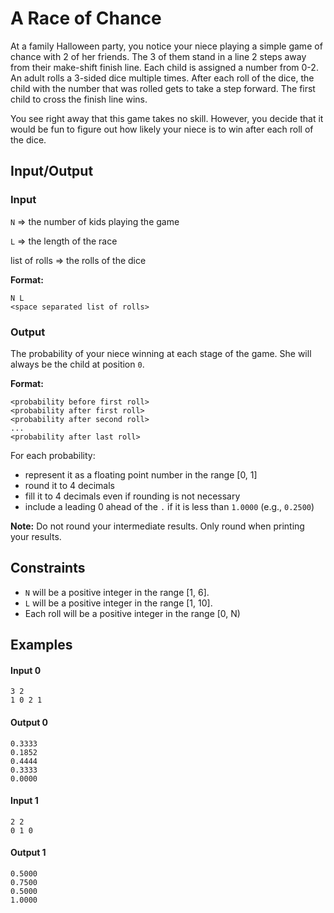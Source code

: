 # A Race of Chance
At a family Halloween party, you notice your niece playing a simple game of chance with 2 of her friends. The 3 of them stand in a line 2 steps away from their make-shift finish line. Each child is assigned a number from 0-2. An adult rolls a 3-sided dice multiple times. After each roll of the dice, the child with the number that was rolled gets to take a step forward. The first child to cross the finish line wins.

You see right away that this game takes no skill. However, you decide that it would be fun to figure out how likely your niece is to win after each roll of the dice.

## Input/Output

### Input

`N` => the number of kids playing the game

`L` => the length of the race

list of rolls => the rolls of the dice

**Format:**
```
N L
<space separated list of rolls>
```

### Output
The probability of your niece winning at each stage of the game. She will always be the child at position `0`.

**Format:**
```
<probability before first roll>
<probability after first roll>
<probability after second roll>
...
<probability after last roll>
```
For each probability:
* represent it as a floating point number in the range [0, 1]
* round it to 4 decimals
* fill it to 4 decimals even if rounding is not necessary
* include a leading 0 ahead of the `.` if it is less than `1.0000` (e.g., `0.2500`)

**Note:** Do not round your intermediate results. Only round when printing your results.

## Constraints
* `N` will be a positive integer in the range [1, 6].
* `L` will be a positive integer in the range [1, 10].
* Each roll will be a positive integer in the range [0, N)

## Examples
#### Input 0
```
3 2
1 0 2 1
```
#### Output 0
```
0.3333
0.1852
0.4444
0.3333
0.0000
```
#### Input 1
```
2 2
0 1 0
```
#### Output 1
```
0.5000
0.7500
0.5000
1.0000
```

